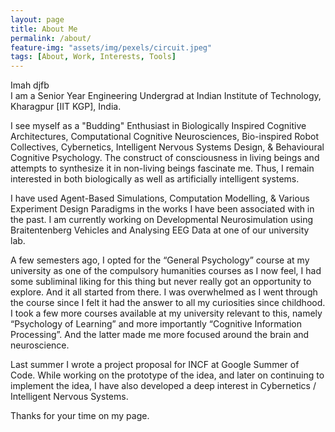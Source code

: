 ```yaml
---
layout: page
title: About Me
permalink: /about/
feature-img: "assets/img/pexels/circuit.jpeg"
tags: [About, Work, Interests, Tools]
---
```


<div style={width:10px}> 
    Imah djfb 
</div>
I am a Senior Year Engineering Undergrad at Indian Institute of Technology, Kharagpur [IIT KGP], India.

I see myself as a "Budding" Enthusiast in Biologically Inspired Cognitive Architectures, Computational Cognitive Neurosciences, Bio-inspired Robot Collectives, Cybernetics, Intelligent Nervous Systems Design, & Behavioural Cognitive Psychology. The construct of consciousness in living beings and attempts to synthesize it in non-living beings fascinate me. Thus, I remain interested in both biologically as well as artificially intelligent systems.

I have used Agent-Based Simulations, Computation Modelling, & Various Experiment Design Paradigms in the works I have been associated with in the past. I am currently working on Developmental Neurosimulation using Braitentenberg Vehicles and Analysing EEG Data at one of our university lab.

A few semesters ago, I opted for the “General Psychology” course at my university as one of the compulsory humanities courses as I now feel, I had some subliminal liking for this thing but never really got an opportunity to explore. And it all started from there. I was overwhelmed as I went through the course since I felt it had the answer to all my curiosities since childhood. I took a few more courses available at my university relevant to this, namely “Psychology of Learning” and more importantly “Cognitive Information Processing”. And the latter made me more focused around the brain and neuroscience.

Last summer I wrote a project proposal for INCF at Google Summer of Code. While working on the prototype of the idea, and later on continuing to implement the idea, I have also developed a deep interest in Cybernetics / Intelligent Nervous Systems.

Thanks for your time on my page. 
 
